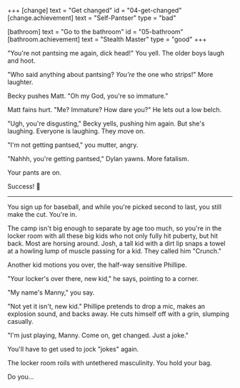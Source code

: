 +++
[change]
  text = "Get changed"
  id = "04-get-changed"
  [change.achievement]
    text = "Self-Pantser"
    type = "bad"

[bathroom]
  text = "Go to the bathroom"
  id = "05-bathroom"
  [bathroom.achievement]
    text = "Stealth Master"
    type = "good"
+++

"You're not pantsing me again, dick head!" You yell. The older
boys laugh and hoot.

"Who said anything about pantsing? *You're* the one who strips!" More
laughter.

Becky pushes Matt. "Oh my God, you're so immature."

Matt fains hurt. "Me? Immature? How dare you?" He lets out a low belch.

"Ugh, you're disgusting," Becky yells, pushing him again. But she's
laughing. Everyone is laughing. They move on.

"I'm not getting pantsed," you mutter, angry.

"Nahhh, you're getting pantsed," Dylan yawns. More fatalism.

Your pants are on.

Success! :100:

---

You sign up for baseball, and while you're picked second to last,
you still make the cut. You're in.

The camp isn't big enough to separate by age too much, so you're in the
locker room with all these big kids who not only fully hit puberty, but
hit back. Most are horsing around. Josh, a tall kid with a dirt lip
snaps a towel at a howling lump of muscle passing for a kid. They called
him "Crunch."

Another kid motions you over, the half-way sensitive Phillipe.

"Your locker's over there, new kid," he says, pointing to a corner.

"My name's Manny," you say.

"Not yet it isn't, new kid." Phillipe pretends to drop a mic, makes
an explosion sound, and backs away. He cuts himself off with a grin,
slumping casually.

"I'm just playing, Manny. Come on, get changed. Just a joke."

You'll have to get used to jock "jokes" again.

The locker room roils with untethered masculinity. You hold your bag.

Do you…
